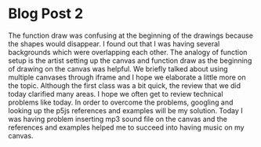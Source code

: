 # Blog Post 2
The function draw was confusing at the beginning of the drawings because the shapes would disappear. I found out that I was having several backgrounds which were overlapping each other. The analogy of function setup is the artist setting up the canvas and function draw as the beginning of drawing on the canvas was helpful. We briefly talked about using multiple canvases through iframe and I hope we elaborate a little more on the topic. Although the first class was a bit quick, the review that we did today clarified many areas. I hope we often get to review technical problems like today. In order to overcome the problems, googling and looking up the p5js references and examples will be my solution. Today I was having problem inserting mp3 sound file on the canvas and the references and examples helped me to succeed into having music on my canvas. 